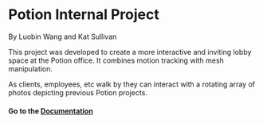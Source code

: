 # Potion Internal Project

By Luobin Wang and Kat Sullivan


This project was developed to create a more interactive and inviting lobby space at the Potion office. It combines motion tracking with mesh manipulation.

As clients, employees, etc walk by they can interact with a rotating array of photos depicting previous Potion projects.

#### Go to the [Documentation](./documentation/README.md)